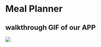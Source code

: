 # Meal Planner

## walkthrough GIF of our APP
<img src="https://github.com/DannyJacoby/cst438_sp21_p1/blob/master/walkthrough.gif">
